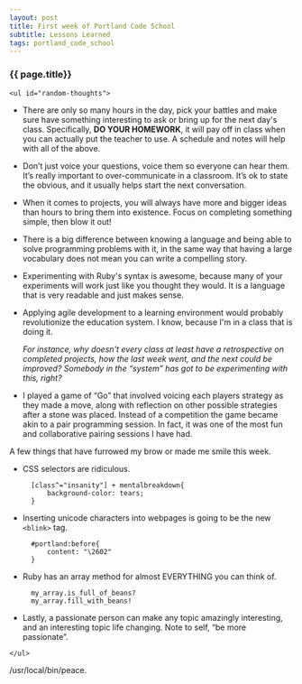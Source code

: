 ```yaml
---
layout: post
title: First week of Portland Code School
subtitle: Lessons Learned
tags: portland_code_school
---
```


### {{ page.title}}

`<ul id="random-thoughts">`

* There are only so many hours in the day, pick your battles and make sure
have something interesting to ask or bring up for the next day's class.
Specifically, **DO YOUR HOMEWORK**, it will pay off in class when you can actually
put the teacher to use. A schedule and notes will help with all of the above.

* Don’t just voice your questions, voice them so everyone can hear them.
It’s really important to over-communicate in a classroom.
It’s ok to state the obvious, and it usually helps start the next conversation.

* When it comes to projects, you will always have more and bigger ideas than
hours to bring them into existence. Focus on completing something simple,
then blow it out!

* There is a big difference between knowing a language and being able to solve
programming problems with it, in the same way that having a large vocabulary
does not mean you can write a compelling story.

* Experimenting with Ruby's syntax is awesome, because many of your experiments
will work just like you thought they would. It is a language that is very readable
and just makes sense.

* Applying agile development to a learning environment would probably revolutionize
the education system. I know, because I'm in a class that is doing it.

    *For instance, why doesn't every class at least have  a retrospective on completed
projects, how the last week went, and the next could be improved? Somebody in the “system” has got to be experimenting with this, right?*

* I played a game of “Go” that involved voicing each players strategy as they
made a move, along with reflection on other possible strategies after a stone was
placed. Instead of a competition the game became akin to a pair programming session.
In fact, it was one of the most fun and collaborative pairing sessions I have had.

A few things that have furrowed my brow or made me smile this week.

* CSS selectors are ridiculous.

        [class^="insanity"] + mentalbreakdown{
            background-color: tears;
        }

* Inserting unicode characters into webpages is going to be the new `<blink>` tag.

        #portland:before{
            content: "\2602"
        }

* Ruby has an array method for almost EVERYTHING you can think of.

        my_array.is_full_of_beans?
        my_array.fill_with_beans!

* Lastly, a passionate person can make any topic amazingly interesting,
and an interesting topic life changing. Note to self, “be more passionate”.

`</ul>`

/usr/local/bin/peace.
